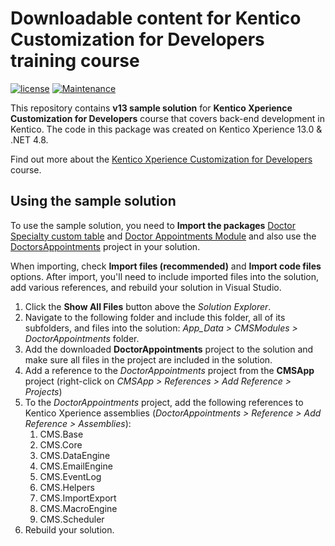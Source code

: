 # Downloadable content for Kentico Customization for Developers training course
[![license](https://img.shields.io/github/license/mashape/apistatus.svg)]() [![Maintenance](https://img.shields.io/maintenance/yes/2021.svg)]() 

This repository contains **v13 sample solution** for **Kentico Xperience Customization for Developers** course that covers back-end development in Kentico. The code in this package was created on Kentico Xperience 13.0 & .NET 4.8.

Find out more about the [Kentico Xperience Customization for Developers](https://xperience.io/services/training/developer-training-courses/xperience-customization-for-developers) course.

## Using the sample solution

To use the sample solution, you need to **Import the packages** [Doctor Specialty custom table](https://github.com/KenticoInternal/DEV02-KX13/blob/master/CMS/CMSSiteUtils/Import/DoctorSpecialtyListCustomTable.zip) and [Doctor Appointments Module](https://github.com/KenticoInternal/DEV02-KX13/blob/master/CMS/CMSSiteUtils/Import/DoctorAppointmentsModule.zip) and also use the [DoctorsAppointments](https://github.com/KenticoInternal/DEV02-KX13/tree/master/DoctorAppointments) project in your solution.

When importing, check **Import files (recommended)** and **Import code files** options. After import, you'll need to include imported files into the solution, add various references, and rebuild your solution in  Visual Studio.
1. Click the **Show All Files** button above the *Solution Explorer*. 
2. Navigate to the following folder and include this folder, all of its subfolders, and files into the solution: *App_Data > CMSModules > DoctorAppointments* folder.
3. Add the downloaded **DoctorAppointments** project to the solution and make sure all files in the project are included in the solution.
4. Add a reference to the *DoctorAppointments* project from the **CMSApp** project (right-click on *CMSApp > References > Add Reference > Projects*)
5. To the *DoctorAppointments* project, add the following references to Kentico Xperience assemblies (*DoctorAppointments > Reference > Add Reference > Assemblies*):
   1. CMS.Base
   2. CMS.Core
   3. CMS.DataEngine
   4. CMS.EmailEngine
   5. CMS.EventLog
   6. CMS.Helpers
   7. CMS.ImportExport
   8. CMS.MacroEngine
   9. CMS.Scheduler
6. Rebuild your solution.
